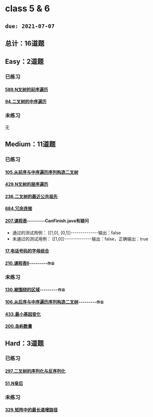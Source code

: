# class 5 & 6
## `due: 2021-07-07`
## 总计：16道题
## Easy：2道题
### 已练习
#### [589.N叉树的前序遍历](https://leetcode-cn.com/problems/n-ary-tree-preorder-traversal/)
#### [94.二叉树的中序遍历](https://leetcode-cn.com/problems/binary-tree-inorder-traversal/)

### 未练习
无

## Medium：11道题
### 已练习
#### [105.从前序与中序遍历序列构造二叉树](https://leetcode-cn.com/problems/construct-binary-tree-from-preorder-and-inorder-traversal/) 
#### [429.N叉树的层序遍历](https://leetcode-cn.com/problems/n-ary-tree-level-order-traversal/) 
#### [236.二叉树的最近公共祖先](https://leetcode-cn.com/problems/lowest-common-ancestor-of-a-binary-tree/)
#### [684.冗余连接](https://leetcode-cn.com/problems/redundant-connection/description/)
#### [207.课程表](https://leetcode-cn.com/problems/course-schedule/)---------CanFinish.java有疑问
* 通过的测试用例：
[[1,0], [0,1]]--------------输出：false  
* 未通过的测试用例：
[[1,0]]--------------输出：false，正确输出：true  
#### [17.电话号码的字母组合](https://leetcode-cn.com/problems/letter-combinations-of-a-phone-number/)
#### [210.课程表Ⅱ](https://leetcode-cn.com/problems/course-schedule-ii/)---------`作业`

### 未练习
#### [130.被围绕的区域](https://leetcode-cn.com/problems/surrounded-regions/)---------`作业`
#### [106.从后序与中序遍历序列构造二叉树](https://leetcode-cn.com/problems/construct-binary-tree-from-inorder-and-postorder-traversal/)---------`作业`
#### [433.最小基因变化](https://leetcode-cn.com/problems/minimum-genetic-mutation/)
#### [200.岛屿数量](https://leetcode-cn.com/problems/number-of-islands/)


## Hard：3道题
### 已练习
#### [297.二叉树的序列化与反序列化](https://leetcode-cn.com/problems/serialize-and-deserialize-binary-tree/)
#### [51.N皇后](https://leetcode-cn.com/problems/n-queens/)

### 未练习
#### [329.矩阵中的最长递增路径](https://leetcode-cn.com/problems/longest-increasing-path-in-a-matrix/)
